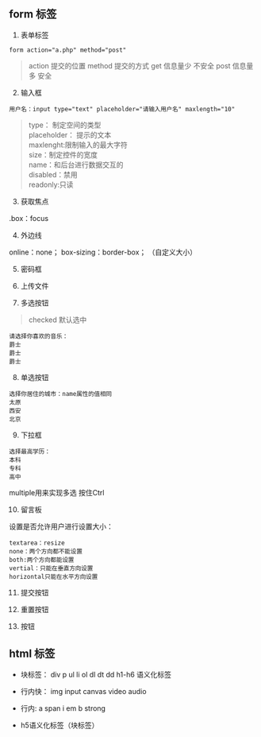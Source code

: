 ## form 标签

1. 表单标签

```
form action="a.php" method="post"
```

> action 提交的位置
> method 提交的方式
> get 信息量少 不安全
> post 信息量多 安全 

2. 输入框

```
用户名：input type="text" placeholder="请输入用户名" maxlength="10"
```

> type： 制定空间的类型  
> placeholder： 提示的文本  
> maxlenght:限制输入的最大字符  
> size：制定控件的宽度  
> name：和后台进行数据交互的  
> disabled：禁用  
> readonly:只读  

3. 获取焦点

.box：focus

4. 外边线

online：none；
box-sizing：border-box；   （自定义大小）

5. 密码框

6. 上传文件

7. 多选按钮

> checked 默认选中  

```
请选择你喜欢的音乐：
爵士
爵士
爵士
```

8. 单选按钮
```
选择你居住的城市：name属性的值相同
太原
西安
北京
```

9. 下拉框
```
选择最高学历：
本科
专科
高中
```
multiple用来实现多选 按住Ctrl

10. 留言板

设置是否允许用户进行设置大小：

```
textarea：resize
none：两个方向都不能设置
both:两个方向都能设置
vertial：只能在垂直方向设置
horizontal只能在水平方向设置
```

11. 提交按钮

12. 重置按钮

13. 按钮


## html 标签

* 块标签： div  p  ul  li   ol  dl  dt   dd  h1-h6 语义化标签

* 行内快：  img   input   canvas  video   audio

* 行内:    a   span   i  em  b  strong

* h5语义化标签（块标签）
